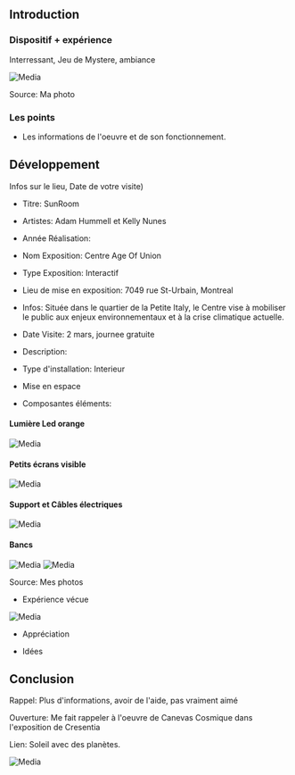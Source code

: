  ## Introduction
 ### Dispositif + expérience
 
 Interressant, Jeu de Mystere, ambiance
 
 ![Media](Media/dispositif_sunroom.JPG)
 
  Source: Ma photo

 ### Les points
- Les informations de l'oeuvre et de son fonctionnement.
  
 ## Développement
 Infos sur le lieu, Date de votre visite)
 
- Titre: SunRoom 

- Artistes: Adam Hummell et Kelly Nunes 

- Année Réalisation: 

- Nom Exposition: Centre Age Of Union

- Type Exposition: Interactif

- Lieu de mise en exposition: 7049 rue St-Urbain, Montreal

- Infos: Située dans le quartier de la Petite Italy, le Centre vise à mobiliser le public aux enjeux environnementaux et à la crise climatique actuelle.
  
- Date Visite: 2 mars, journee gratuite
  
- Description:

- Type d'installation: Interieur

- Mise en espace

- Composantes éléments:
  
 #### Lumière Led orange 
 
![Media](Media/lumiere_rouge2.jpg)

#### Petits écrans visible

![Media](Media/2_ecrans.jpg)

#### Support et Câbles électriques

![Media](Media/derriere_ecrans.jpg)

#### Bancs

![Media](Media/banc_sunroom.jpg)
![Media](Media/peit_escalier.jpg)

Source: Mes photos

- Expérience vécue

![Media](Media/note_2.jpg)

- Appréciation
  
- Idées
  
 ## Conclusion 
 
 Rappel: Plus d'informations, avoir de l'aide, pas vraiment aimé
 
 Ouverture: Me fait rappeler à l'oeuvre de Canevas Cosmique dans l'exposition de Cresentia
 
 Lien: Soleil avec des planètes. 

![Media](Media/canevas-cosmique_installation.jpg)
 

